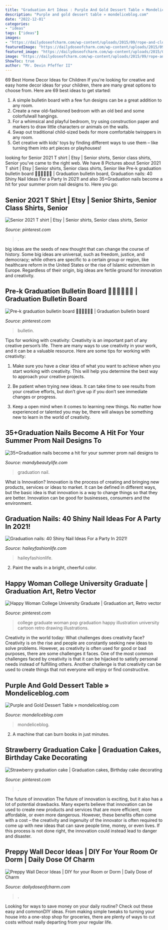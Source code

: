 ```yaml
---
title: "Graduation Art Ideas : Purple And Gold Dessert Table » Mondeliceblog.com"
description: "Purple and gold dessert table » mondeliceblog.com"
date: "2022-12-01"
categories:
- "ideas"
tags: ["ideas"]
images:
- "https://dailydoseofcharm.com/wp-content/uploads/2015/09/rope-and-clothes-pins-to-display-photos.jpg"
featuredImage: "https://dailydoseofcharm.com/wp-content/uploads/2015/09/rope-and-clothes-pins-to-display-photos.jpg"
featured_image: "https://dailydoseofcharm.com/wp-content/uploads/2015/09/rope-and-clothes-pins-to-display-photos.jpg"
image: "https://dailydoseofcharm.com/wp-content/uploads/2015/09/rope-and-clothes-pins-to-display-photos.jpg"
ShowToc: true
author: "Mr. Devin Pfeffer II"
---
```



69 Best Home Decor Ideas for Children
If you're looking for creative and easy home decor ideas for your children, there are many great options to choose from. Here are 69 best ideas to get started: 
1. A simple bulletin board with a few fun designs can be a great addition to any room. 
2. Create a new old-fashioned bedroom with an old bed and some colorfulwall hangings. 
3. For a whimsical and playful bedroom, try using construction paper and markers to draw little characters or animals on the walls. 
4. Swap out traditional child-sized beds for more comfortable twinppers in any room. 
5. Get creative with kids' toys by finding different ways to use them – like turning them into art pieces or playhouses! 

	

		
looking for Senior 2021 T shirt | Etsy | Senior shirts, Senior class shirts, Senior you've came to the right web. We have 8 Pictures about Senior 2021 T shirt | Etsy | Senior shirts, Senior class shirts, Senior like Pre-k graduation bulletin board 👨🏻‍🎓👩🏻‍🎓 | Graduation bulletin board, Graduation nails: 40 Shiny Nail Ideas For a Party In 2021! and also 35+Graduation nails become a hit for your summer prom nail designs to. Here you go:
		
    
## Senior 2021 T Shirt | Etsy | Senior Shirts, Senior Class Shirts, Senior

<img loading=lazy src="https://i.pinimg.com/736x/1a/66/ff/1a66ffbbb2badf2615be247be03a0dc7.jpg" onerror="this.onerror=null;this.src='https://tse4.mm.bing.net/th?id=OIP.Xult8nPJmgOI0bCd3zFi_wHaJ3&amp;pid=15.1';" alt="Senior 2021 T shirt | Etsy | Senior shirts, Senior class shirts, Senior">

_Source: pinterest.com_

>. 

	

big ideas are the seeds of new thought that can change the course of history. Some big ideas are universal, such as freedom, justice, and democracy; while others are specific to a certain group or region, like healthcare reform in the United States or the rise of Islamic extremism in Europe. Regardless of their origin, big ideas are fertile ground for innovation and creativity.

    
## Pre-k Graduation Bulletin Board 👨🏻‍🎓👩🏻‍🎓 | Graduation Bulletin Board

<img loading=lazy src="https://i.pinimg.com/736x/e7/1e/a9/e71ea979d4e97e77ddb213a8ecd12c56.jpg" onerror="this.onerror=null;this.src='https://tse4.mm.bing.net/th?id=OIP.x41cdkK2AHBzD_jypaU6OQHaNL&amp;pid=15.1';" alt="Pre-k graduation bulletin board 👨🏻‍🎓👩🏻‍🎓 | Graduation bulletin board">

_Source: pinterest.com_

>bulletin. 

	

Tips for working with creativity:
Creativity is an important part of any creative person’s life. There are many ways to use creativity in your work, and it can be a valuable resource. Here are some tips for working with creativity:
1. Make sure you have a clear idea of what you want to achieve when you start working with creativity. This will help you determine the best way to approach your creative projects.

2. Be patient when trying new ideas. It can take time to see results from your creative efforts, but don’t give up if you don’t see immediate changes or progress.

3. Keep a open mind when it comes to learning new things. No matter how experienced or talented you may be, there will always be something new to learn in the world of creativity.


    
## 35+Graduation Nails Become A Hit For Your Summer Prom Nail Designs To

<img loading=lazy src="https://mandybeautylife.com/wp-content/uploads/2021/05/35-9.jpg" onerror="this.onerror=null;this.src='https://tse4.mm.bing.net/th?id=OIP.UjhSGeMbf0eFkdZ0kdAixwHaLH&amp;pid=15.1';" alt="35+Graduation nails become a hit for your summer prom nail designs to">

_Source: mandybeautylife.com_

>graduation nail. 

	

What is Innovation?
Innovation is the process of creating and bringing new products, services or ideas to market. It can be defined in different ways, but the basic idea is that innovation is a way to change things so that they are better. Innovation can be good for businesses, consumers and the environment.

    
## Graduation Nails: 40 Shiny Nail Ideas For A Party In 2021!

<img loading=lazy src="https://haileyfashionlife.com/wp-content/uploads/2021/05/29-7-768x1152.jpg" onerror="this.onerror=null;this.src='https://tse1.mm.bing.net/th?id=OIP.5NqIsxgk6A30q1qxFV4CQgHaLH&amp;pid=15.1';" alt="Graduation nails: 40 Shiny Nail Ideas For a Party In 2021!">

_Source: haileyfashionlife.com_

>haileyfashionlife. 

	

2. Paint the walls in a bright, cheerful color.

    
## Happy Woman College University Graduate | Graduation Art, Retro Vector

<img loading=lazy src="https://i.pinimg.com/736x/f6/ed/d7/f6edd794e9d1cc5e60181c4ed507658c.jpg" onerror="this.onerror=null;this.src='https://tse1.mm.bing.net/th?id=OIP.59qui_PIyLxDqHaNCrnO3QHaLH&amp;pid=15.1';" alt="Happy Woman College University Graduate | Graduation art, Retro vector">

_Source: pinterest.com_

>college graduate woman pop graduation happy illustration university cartoon retro drawing illustrations. 

	

Creativity in the world today: What challenges does creativity face?
Creativity is on the rise and people are constantly seeking new ideas to solve problems. However, as creativity is often used for good or bad purposes, there are some challenges it faces. One of the most common challenges faced by creativity is that it can be hijacked to satisfy personal needs instead of fulfilling others. Another challenge is that creativity can be used to create things that not everyone will enjoy or find constructive.

    
## Purple And Gold Dessert Table » Mondeliceblog.com

<img loading=lazy src="http://www.mondeliceblog.com/wp-content/uploads/2014/02/CI0P52363.jpg" onerror="this.onerror=null;this.src='https://tse2.mm.bing.net/th?id=OIP.4-nrJ2pThru-qhqW_FSKvgHaE8&amp;pid=15.1';" alt="Purple and Gold Dessert Table » mondeliceblog.com">

_Source: mondeliceblog.com_

>mondeliceblog. 

	

2. A machine that can burn books in just minutes.

    
## Strawberry Graduation Cake | Graduation Cakes, Birthday Cake Decorating

<img loading=lazy src="https://i.pinimg.com/736x/33/c8/4a/33c84aa3f0456e7f9e90fa15095f7a67.jpg" onerror="this.onerror=null;this.src='https://tse2.mm.bing.net/th?id=OIP.EO7IybXkVoDnsDWbLEBY7gHaKH&amp;pid=15.1';" alt="Strawberry graduation cake | Graduation cakes, Birthday cake decorating">

_Source: pinterest.com_

>. 

	

The future of innovation
The future of innovation is exciting, but it also has a lot of potential drawbacks. Many experts believe that innovation can be used to create new products and services that are more efficient, more affordable, or even more dangerous. However, these benefits often come with a cost – the creativity and ingenuity of the innovator is often required to come up with new ideas that can save people time, money, or even lives. If this process is not done right, the innovation could instead lead to danger and disaster.

    
## Preppy Wall Decor Ideas | DIY For Your Room Or Dorm | Daily Dose Of Charm

<img loading=lazy src="https://dailydoseofcharm.com/wp-content/uploads/2015/09/rope-and-clothes-pins-to-display-photos.jpg" onerror="this.onerror=null;this.src='https://tse4.mm.bing.net/th?id=OIP.SSBZwneyNJfuLdrrrY6sNQHaLZ&amp;pid=15.1';" alt="Preppy Wall Decor Ideas | DIY for your Room or Dorm | Daily Dose of Charm">

_Source: dailydoseofcharm.com_

>. 

	

Looking for ways to save money on your daily routine? Check out these easy and commonDIY ideas. From making simple tweaks to turning your house into a one-stop shop for groceries, there are plenty of ways to cut costs without really departing from your regular life.

